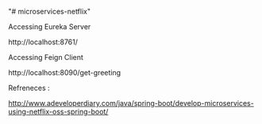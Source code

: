 "# microservices-netflix" 

Accessing Eureka Server 

http://localhost:8761/


Accessing Feign Client

http://localhost:8090/get-greeting


Refreneces :

http://www.adeveloperdiary.com/java/spring-boot/develop-microservices-using-netflix-oss-spring-boot/


